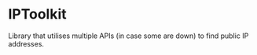 # IPToolkit
Library that utilises multiple APIs (in case some are down) to find public IP addresses.
